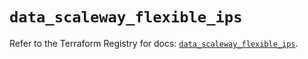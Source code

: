 # `data_scaleway_flexible_ips`

Refer to the Terraform Registry for docs: [`data_scaleway_flexible_ips`](https://registry.terraform.io/providers/scaleway/scaleway/2.59.0/docs/data-sources/flexible_ips).

